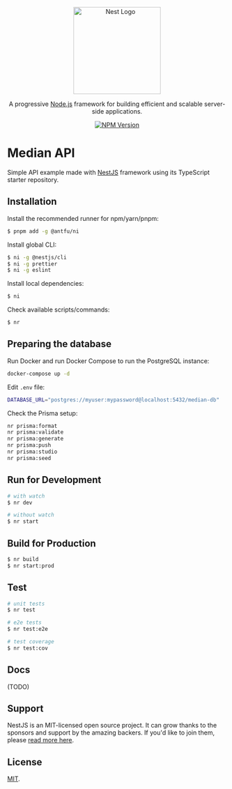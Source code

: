 <p align="center">
  <a href="http://nestjs.com/" target="blank"><img src="https://nestjs.com/img/logo-small.svg" width="200" alt="Nest Logo" /></a>
</p>

<p align="center">A progressive <a href="http://nodejs.org" target="_blank">Node.js</a> framework for building efficient and scalable server-side applications.</p>
<p align="center">
<a href="https://www.npmjs.com/~nestjscore" target="_blank"><img src="https://img.shields.io/npm/v/@nestjs/core.svg" alt="NPM Version" /></a>
</p>

# Median API

Simple API example made with [NestJS](https://github.com/nestjs/nest) framework using its TypeScript starter repository.

## Installation

Install the recommended runner for npm/yarn/pnpm:

```sh
$ pnpm add -g @antfu/ni
```

Install global CLI:

```sh
$ ni -g @nestjs/cli
$ ni -g prettier
$ ni -g eslint
```

Install local dependencies:

```sh
$ ni
```

Check available scripts/commands:

```sh
$ nr
```

## Preparing the database

Run Docker and run Docker Compose to run the PostgreSQL instance:

```sh
docker-compose up -d
```

Edit `.env` file:

```sh
DATABASE_URL="postgres://myuser:mypassword@localhost:5432/median-db"
```

Check the Prisma setup:

```sh
nr prisma:format
nr prisma:validate
nr prisma:generate
nr prisma:push
nr prisma:studio
nr prisma:seed
```

## Run for Development

```sh
# with watch
$ nr dev

# without watch
$ nr start
```

## Build for Production

```sh
$ nr build
$ nr start:prod
```

## Test

```sh
# unit tests
$ nr test

# e2e tests
$ nr test:e2e

# test coverage
$ nr test:cov
```

## Docs

(TODO)

## Support

NestJS is an MIT-licensed open source project. It can grow thanks to the sponsors and support by the amazing backers. If you'd like to join them, please [read more here](https://docs.nestjs.com/support).

## License

[MIT](LICENSE).
